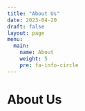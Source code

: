 ```yaml
---
title: "About Us"
date: 2023-04-20
draft: false
layout: page
menu:
  main:
    name: About
    weight: 5
    pre: fa-info-circle
---
```


# About Us
